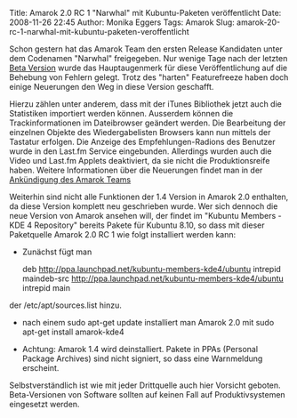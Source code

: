 Title: Amarok 2.0 RC 1 "Narwhal" mit Kubuntu-Paketen veröffentlicht
Date: 2008-11-26 22:45
Author: Monika Eggers
Tags: Amarok
Slug: amarok-20-rc-1-narwhal-mit-kubuntu-paketen-veroffentlicht

Schon gestern hat das Amarok Team den ersten Release Kandidaten unter
dem Codenamen "Narwhal" freigegeben. Nur wenige Tage nach der letzten
[Beta
Version](http://www.kubuntu-de.org/nachrichten/software/kde/amarok/amarok-2-0-beta-3-ataksak-mit-kubuntu-paketen-erschienen "http://www.kubuntu-de.org/nachrichten/software/kde/amarok/amarok-2-0-beta-3-ataksak-mit-kubuntu-paketen-erschienen") wurde das Hauptaugenmerk für diese Veröffentlichung auf die
Behebung von Fehlern gelegt. Trotz des "harten" Featurefreeze haben doch
einige Neuerungen den Weg in diese Version geschafft.


Hierzu zählen unter anderem, dass mit der iTunes Bibliothek jetzt auch
die Statistiken importiert werden können. Ausserdem können die
Trackinformationen im Dateibrowser geändert werden. Die Bearbeitung der
einzelnen Objekte des Wiedergabelisten Browsers kann nun mittels der
Tastatur erfolgen. Die Anzeige des Empfehlungen-Radions des Benutzer
wurde in den Last.fm Service eingebunden. Allerdings wurden auch die
Video und Last.fm Applets deaktiviert, da sie nicht die Produktionsreife
haben. Weitere Informationen über die Neuerungen findet man in der
[Ankündigung des Amarok
Teams](http://amarok.kde.org/en/releases/2.0/rc/1 "http://amarok.kde.org/en/releases/2.0/rc/1")


<!--break--><!--break-->

Weiterhin sind nicht alle Funktionen der 1.4 Version in Amarok 2.0
enthalten, da diese Version komplett neu geschrieben wurde. Wer sich
dennoch die neue Version von Amarok ansehen will, der findet im "Kubuntu
Members - KDE 4 Repository" bereits Pakete für Kubuntu 8.10, so dass mit
dieser Paketquelle Amarok 2.0 RC 1 wie folgt installiert werden kann:


-   Zunächst fügt man
    
    


    deb http://ppa.launchpad.net/kubuntu-members-kde4/ubuntu intrepid maindeb-src http://ppa.launchpad.net/kubuntu-members-kde4/ubuntu intrepid main

  
  

der /etc/apt/sources.list hinzu.


-   nach einem sudo apt-get update installiert man Amarok 2.0 mit sudo
    apt-get install amarok-kde4
    
    
-   Achtung: Amarok 1.4 wird deinstalliert. Pakete in PPAs (Personal
    Package Archives) sind nicht signiert, so dass eine Warnmeldung
    erscheint.
    
    


Selbstverständlich ist wie mit jeder Drittquelle auch hier Vorsicht
geboten. Beta-Versionen von Software sollten auf keinen Fall auf
Produktivsystemen eingesetzt werden.



